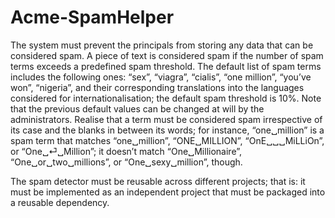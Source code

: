 # Acme-SpamHelper
The system must prevent the principals from storing any data that can be considered spam. A piece of text is considered spam if the number of spam terms exceeds a predefined spam threshold. The default list of spam terms includes the following ones: “sex”, “viagra”, “cialis”, “one million”, “you’ve won”, “nigeria”, and their corresponding translations into the languages considered for internationalisation; the default spam threshold is 10%. Note that the previous default values can be changed at will by the administrators. Realise that a term must be considered spam irrespective of its case and the blanks in between its words; for instance, “one␣million” is a spam term that matches “one␣million”, “ONE␣MILLION”, “OnE␣␣␣MiLLiOn”, or “One␣⏎␣Million”; it doesn’t match “One␣Millionaire”, “One␣or␣two␣millions”, or “One␣sexy␣million”, though. 

The spam detector must be reusable across different projects; that is: it must be implemented as an independent project that must be packaged into a reusable dependency. 
